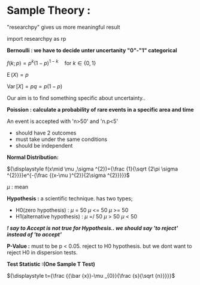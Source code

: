 # **Sample Theory :**


"researchpy" gives us more meaningful result

import researchpy as rp

**Bernoulli : we have to decide unter uncertanity  "0"-"1" categorical** 


${\displaystyle f(k;p)=p^{k}(1-p)^{1-k}\quad {\text{for }}k\in \{0,1\}}$


${\displaystyle \operatorname {E} \left(X\right)=p}$

$\operatorname {Var} [X]=pq=p(1-p)$


Our aim is to find something specific about uncertainty..


**Poission : calculate a probability of rare events in a specific area and time**

An event is accepted with 'n>50' and 'n.p<5' 

-  should have 2 outcomes
-  must take under the same conditions
-  should be independent 


**Normal Distribution:** 

${\displaystyle f(x\mid \mu ,\sigma ^{2})={\frac {1}{\sqrt {2\pi \sigma ^{2}}}}e^{-{\frac {(x-\mu )^{2}}{2\sigma ^{2}}}}}$

$\mu$ : mean


**Hypothesis :** a scientific technique. has two types;
- H0(zero hypothesis) :             $\mu$ = 50      $\mu$ <= 50        $\mu$ >= 50
- H1(alternative hypothesis) :      $\mu$ =/ 50     $\mu$ > 50         $\mu$ < 50 


***! say to Accept is not true for Hypothesis.. we should say 'to reject' instead of 'to accept'***


**P-Value :** must to be p < 0.05. reject to H0 hypothesis. but we dont want to reject H0 in dispersion tests. 


**Test Statistic :(One Sample T Test)** 

${\displaystyle t={\frac {{\bar {x}}-\mu _{0}}{\frac {s}{\sqrt {n}}}}}$











